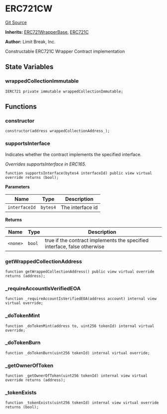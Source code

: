 # ERC721CW
[Git Source](https://github.com/zanzai-dev/creator-token-standards/blob/e3ca932d2edc594487078ba2c4da4e803f84d6a3/src/erc721c/extensions/ERC721CW.sol)

**Inherits:**
[ERC721WrapperBase](/src/erc721c/extensions/ERC721CW.sol/abstract.ERC721WrapperBase.md), [ERC721C](/src/erc721c/ERC721C.sol/abstract.ERC721C.md)

**Author:**
Limit Break, Inc.

Constructable ERC721C Wrapper Contract implementation


## State Variables
### wrappedCollectionImmutable

```solidity
IERC721 private immutable wrappedCollectionImmutable;
```


## Functions
### constructor


```solidity
constructor(address wrappedCollectionAddress_);
```

### supportsInterface

Indicates whether the contract implements the specified interface.

*Overrides supportsInterface in ERC165.*


```solidity
function supportsInterface(bytes4 interfaceId) public view virtual override returns (bool);
```
**Parameters**

|Name|Type|Description|
|----|----|-----------|
|`interfaceId`|`bytes4`|The interface id|

**Returns**

|Name|Type|Description|
|----|----|-----------|
|`<none>`|`bool`|true if the contract implements the specified interface, false otherwise|


### getWrappedCollectionAddress


```solidity
function getWrappedCollectionAddress() public view virtual override returns (address);
```

### _requireAccountIsVerifiedEOA


```solidity
function _requireAccountIsVerifiedEOA(address account) internal view virtual override;
```

### _doTokenMint


```solidity
function _doTokenMint(address to, uint256 tokenId) internal virtual override;
```

### _doTokenBurn


```solidity
function _doTokenBurn(uint256 tokenId) internal virtual override;
```

### _getOwnerOfToken


```solidity
function _getOwnerOfToken(uint256 tokenId) internal view virtual override returns (address);
```

### _tokenExists


```solidity
function _tokenExists(uint256 tokenId) internal view virtual override returns (bool);
```

